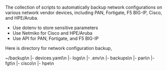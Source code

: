 The collection of scripts to automatically backup network configurations on various network vendor devices, 
including PAN, Fortigate, F5 BIG-IP, Cisco, and HPE/Aruba.

  - Use dotenv to store sensitive parameters
  - Use Netmiko for Cisco and HPE/Aruba
  - Use API for PAN, Fortigate, and F5 BIG-IP

Here is directory for network configuration backup,

~/backup\n
 |- devices.yaml\n
 |- logs\n
 |- .env\n
 |- backups\n
     |- pan\n
     |- fgt\n
     |- cisco\n
     |- hpe\n
